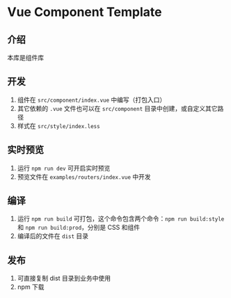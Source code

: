 # Vue Component Template

## 介绍

本库是组件库

## 开发

1. 组件在 `src/component/index.vue` 中编写（打包入口）
2. 其它依赖的 `.vue` 文件也可以在 `src/component` 目录中创建，或自定义其它路径
3. 样式在 `src/style/index.less`

## 实时预览

1. 运行 `npm run dev` 可开启实时预览
2. 预览文件在 `examples/routers/index.vue` 中开发

## 编译

1. 运行 `npm run build` 可打包，这个命令包含两个命令：`npm run build:style` 和 `npm run build:prod`，分别是 CSS 和组件
2. 编译后的文件在 `dist` 目录

## 发布

1. 可直接复制 dist 目录到业务中使用
2. npm 下载
